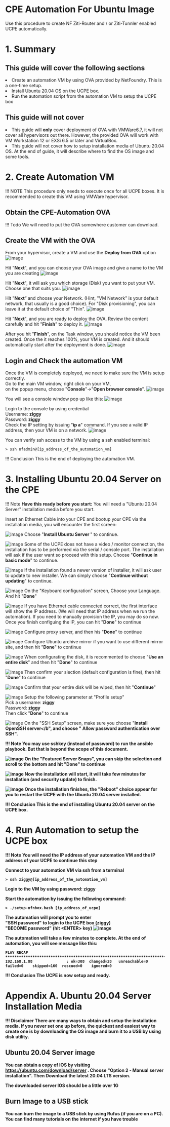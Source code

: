 # CPE Automation For Ubuntu Image

Use this procedure to create NF Ziti-Router and / or Ziti-Tunnler enabled UCPE automatically.

# 1. Summary

## This guide will cover the following sections
<li>Create an automation VM by using OVA provided by NetFoundry. This is a one-time setup.
<li>Install Ubuntu 20.04 OS on the UCPE box.
<li>Run the automation script from the automation VM to setup the UCPE box

## This guide will not cover
<li> This guide will <b>only</b> cover deployment of OVA with VMWare6.7, it will not cover all hypervisors out there. However, the provided OVA will work with VM Workstation 12 or EXSi 6.5 or later and VirtualBox.
<li> This guide will not cover how to setup installation media of Ubuntu 20.04 OS. At the end of guide, it will describe where to find the OS image and some tools.

# 2. Create Automation VM

!!! NOTE
    This procedure only needs to execute once for all UCPE boxes. It is recommended to create this VM using VMWare hypervisor. 

## Obtain the CPE-Automation OVA

!!! Todo
    We will need to put the OVA somewhere customer can download.

## Create the VM with the OVA

From your hypervisor, create a VM and use the <b>Deploy from OVA</b> option
![image](../../images/cpe-automation-01.png)

Hit "<b>Next</b>", and you can choose your OVA image and give a name to the VM you are creating
![image](../../images/cpe-automation-02.png)

Hit "<b>Next</b>", it will ask you which storage (Disk) you want to put your VM.  Choose one that suits you.
![image](../../images/cpe-automation-03.png)

Hit "<b>Next</b>“ and choose your Network. (Hint, "VM Network" is your default network, that usually is a good choice). For "Disk provisioning", you can leave it at the default choice of "Thin".
![image](../../images/cpe-automation-04.png)

Hit "<b>Next</b>", and you are ready to deploy the OVA. Review the content carefully and hit "<b>Finish</b>" to deploy it.
![image](../../images/cpe-automation-05.png)

After you hit "<b>Finish</b>", on the Task window, you should notice the VM been created. Once the it reaches 100%, your VM is created.  And it should automatically start after the deployment is done.
![image](../../images/cpe-automation-06.png)

## Login and Check the automation VM

Once the VM is completely deployed, we need to make sure the VM is setup correctly.<br>
Go to the main VM window, right click on your VM,<br>
on the popup menu, choose "<b>Console</b>"->"<b>Open browser console</b>".
![image](../../images/cpe-automation-07.png)

You will see a console window pop up like this:
![image](../../images/cpe-automation-08.png)


Login to the console by using credential <br>
Username: <b>ziggy</b><br>
Password: <b>ziggy</b><br>
Check the IP setting by issuing "<b>ip a</b>" command. If you see a valid IP address, then your VM is on a network.
![image](../../images/cpe-automation-09.png)

You can verify ssh access to the VM by using a ssh enabled terminal:

    > ssh nfadmin@[ip_address_of_the_automation_vm]

!!! Conclusion
    This is the end of deploying the automation VM.


# 3. Installing Ubuntu 20.04 Server on the CPE

!!! Note
     <b>Have this ready before you start:</b> You will need a "Ubuntu 20.04 Server" installation media before you start.
     

Insert an Ethernet Cable into your CPE and bootup your CPE via the installation media, you will encounter the first screen:

![image](../../images/cpe-automation-ub01.png)
Choose "<b>Install Ubuntu Server </b>" to continue.<br>

![image](../../images/cpe-automation-ub02.png)
Some of the UCPE does not have a video / monitor connection, the installation has to be performed via the serial / console port.  The installation will ask if the user want so proceed with this setup.  Choose "<b>Continue in basic mode</b>" to continue.

![image](../../images/cpe-automation-ub03.png)
If the installation found a newer version of installer, it will ask user to update to new installer. We can simply choose "<b>Continue without updating</b>" to continue.

![image](../../images/cpe-automation-ub04.png)
On the "Keyboard configuration" screen, Choose your Language. And hit "<b>Done</b>"

![image](../../images/cpe-automation-ub05.png)
If you have Ethernet cable connected correct, the first interface will show the IP address. (We will need that IP address when we run the automation).  If you need to manually provision the IP, you may do so now.
Once you finish configuing the IP, you can hit "<b>Done</b>" to continue

![image](../../images/cpe-automation-ub06.png)
Configure proxy server, and then his "<b>Done</b>" to continue

![image](../../images/cpe-automation-ub07.png)
Configure Ubuntu archive mirror if you want to use different mirror site, and then hit "<b>Done</b>" to continue

![image](../../images/cpe-automation-ub08.png)
When configurating the disk, it is recommented to choose "<b>Use an entire disk</b>" and then hit "<b>Done</b>" to continue

![image](../../images/cpe-automation-ub09.png)
Then confirm your slection (default configuration is fine), then hit "<b>Done</b>" to continue

![image](../../images/cpe-automation-ub10.png)
Confirm that your entire disk will be wiped, then hit "<b>Continue</b>"

![image](../../images/cpe-automation-ub11.png)
Setup the following parameter at "Profile setup"<br>
Pick a username: <b>ziggy</b><br>
Password: <b>ziggy</b><br>
Then click "<b>Done</b>" to continue

![image](../../images/cpe-automation-ub12.png)
On the "SSH Setup" screen, make sure you choose "<b>Install OpenSSH server</b", and choose "<b> Allow password authentication over SSH</b>".

!!! Note
     You may use sshkey (instead of password) to run the ansible playbook. But that is beyond the scope of this document.

![image](../../images/cpe-automation-ub13.png)
On the "Featured Server Snaps", you can skip the selection and scroll to the bottom and hit "<b>Done</b>" to continue

![image](../../images/cpe-automation-ub14.png)
Now the installation will start, it will take few minutes for installation (and security update) to finish.

![image](../../images/cpe-automation-ub15.png)
Once the installation finishes, the "<b>Reboot</b>" choice appear for you to restart the UCPE with the Ubuntu 20.04 server installed.

!!! Conclusion
    This is the end of installing Ubuntu 20.04 server on the UCPE box.


# 4. Run Automation to setup the UCPE box

!!! Note
     You will need the IP address of your automation VM and the IP address of your UCPE to continue this step

Connect to your automation VM via ssh from a terminal

    > ssh ziggy@[ip_address_of_the_automation_vm]

Login to the VM by using password: <b>ziggy</b>

Start the automation by issuing the following command:

    > ./setup-nfnbox.bash [ip_address_of_ucpe]

The automation will prompt you to enter<br>
"<b>SSH password</b>" to login to the UCPE box (<b>ziggy</b>)<br>
"<b>BECOME password</b>" (hit <ENTER\> key)
![image](../../images/cpe-automation-ub16.png)

The automation will take a few minutes to complete. At the end of automation, you will see message like this:

```
PLAY RECAP *******************************************************************************************************************************
192.168.1.88               : ok=308  changed=28   unreachable=0    failed=0    skipped=160  rescued=0    ignored=0   

```

!!! Conclusion
    The UCPE is now setup and ready.


# Appendix A. Ubuntu 20.04 Server Installation Media

!!! Disclaimer
    There are many ways to obtain and setup the installation media. If you never set one up before, the quickest and easiest way to create one is by downloading the OS image and burn it to a USB by using disk utility.

## Ubuntu 20.04 Server image

You can obtain a copy of IOS by visiting <b>https://ubuntu.com/download/server</b> . Choose "<b>Option 2 - Manual server installation</b>".  Then Download the latest 20.04 LTS version. <br>

The downloaded server IOS should be a little over 1G <br>

## Burn Image to a USB stick

You can burn the image to a USB stick by using Rufus (if you are on a PC). You can find many tutorials on the internet if you have trouble
